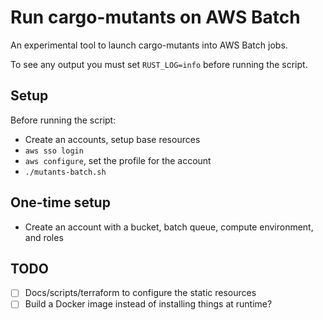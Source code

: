 # Run cargo-mutants on AWS Batch

An experimental tool to launch cargo-mutants into AWS Batch jobs.

To see any output you must set `RUST_LOG=info` before running the script.

## Setup

Before running the script:
 - Create an accounts, setup base resources
 - `aws sso login`
 - `aws configure`, set the profile for the account
 - `./mutants-batch.sh`

## One-time setup

* Create an account with a bucket, batch queue, compute environment, and roles

## TODO

- [ ] Docs/scripts/terraform to configure the static resources
- [ ] Build a Docker image instead of installing things at runtime?
